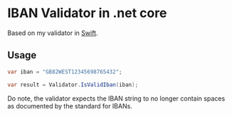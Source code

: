 # IBAN Validator in .net core

Based on my validator in [Swift](https://github.com/readefries/IBAN-Helper).


## Usage

```csharp
var iban = "GB82WEST12345698765432";

var result = Validator.IsValidIban(iban);
```

Do note, the validator expects the IBAN string to no longer contain spaces as documented by the standard for IBANs.
